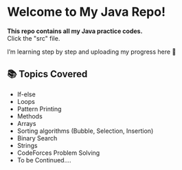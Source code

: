 # Welcome to My Java Repo!

**This repo contains all my Java practice codes.**  
Click the "src" file.

I’m learning step by step and uploading my progress here 🚀

## 📚 Topics Covered
- If-else
- Loops
- Pattern Printing
- Methods
- Arrays
- Sorting algorithms (Bubble, Selection, Insertion)
- Binary Search
- Strings
- CodeForces Problem Solving
- To be Continued....
